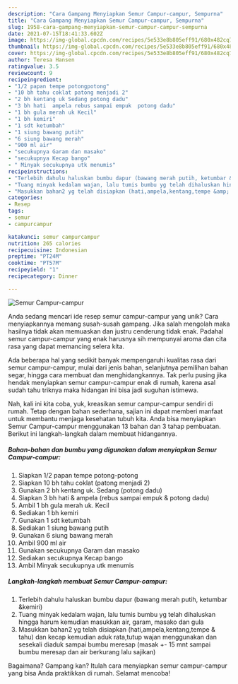```yaml
---
description: "Cara Gampang Menyiapkan Semur Campur-campur, Sempurna"
title: "Cara Gampang Menyiapkan Semur Campur-campur, Sempurna"
slug: 1958-cara-gampang-menyiapkan-semur-campur-campur-sempurna
date: 2021-07-15T18:41:33.602Z
image: https://img-global.cpcdn.com/recipes/5e533e8b805eff91/680x482cq70/semur-campur-campur-foto-resep-utama.jpg
thumbnail: https://img-global.cpcdn.com/recipes/5e533e8b805eff91/680x482cq70/semur-campur-campur-foto-resep-utama.jpg
cover: https://img-global.cpcdn.com/recipes/5e533e8b805eff91/680x482cq70/semur-campur-campur-foto-resep-utama.jpg
author: Teresa Hansen
ratingvalue: 3.5
reviewcount: 9
recipeingredient:
- "1/2 papan tempe potongpotong"
- "10 bh tahu coklat patong menjadi 2"
- "2 bh kentang uk Sedang potong dadu"
- "3 bh hati  ampela rebus sampai empuk  potong dadu"
- "1 bh gula merah uk Kecil"
- "1 bh kemiri"
- "1 sdt ketumbah"
- "1 siung bawang putih"
- "6 siung bawang merah"
- "900 ml air"
- "secukupnya Garam dan masako"
- "secukupnya Kecap bango"
- " Minyak secukupnya utk menumis"
recipeinstructions:
- "Terlebih dahulu haluskan bumbu dapur (bawang merah putih, ketumbar &amp;kemiri)"
- "Tuang minyak kedalam wajan, lalu tumis bumbu yg telah dihaluskan hingga harum kemudian masukkan air, garam, masako dan gula"
- "Masukkan bahan2 yg telah disiapkan (hati,ampela,kentang,tempe &amp; tahu) dan kecap kemudian aduk rata,tutup wajan menggunakan dan sesekali diaduk sampai bumbu meresap (masak +- 15 mnt sampai bumbu meresap dan air berkurang lalu sajikan)"
categories:
- Resep
tags:
- semur
- campurcampur

katakunci: semur campurcampur 
nutrition: 265 calories
recipecuisine: Indonesian
preptime: "PT24M"
cooktime: "PT57M"
recipeyield: "1"
recipecategory: Dinner

---
```



![Semur Campur-campur](https://img-global.cpcdn.com/recipes/5e533e8b805eff91/680x482cq70/semur-campur-campur-foto-resep-utama.jpg)

Anda sedang mencari ide resep semur campur-campur yang unik? Cara menyiapkannya memang susah-susah gampang. Jika salah mengolah maka hasilnya tidak akan memuaskan dan justru cenderung tidak enak. Padahal semur campur-campur yang enak harusnya sih mempunyai aroma dan cita rasa yang dapat memancing selera kita.

Ada beberapa hal yang sedikit banyak mempengaruhi kualitas rasa dari semur campur-campur, mulai dari jenis bahan, selanjutnya pemilihan bahan segar, hingga cara membuat dan menghidangkannya. Tak perlu pusing jika hendak menyiapkan semur campur-campur enak di rumah, karena asal sudah tahu triknya maka hidangan ini bisa jadi suguhan istimewa.




Nah, kali ini kita coba, yuk, kreasikan semur campur-campur sendiri di rumah. Tetap dengan bahan sederhana, sajian ini dapat memberi manfaat untuk membantu menjaga kesehatan tubuh kita. Anda bisa menyiapkan Semur Campur-campur menggunakan 13 bahan dan 3 tahap pembuatan. Berikut ini langkah-langkah dalam membuat hidangannya.

<!--inarticleads1-->

##### Bahan-bahan dan bumbu yang digunakan dalam menyiapkan Semur Campur-campur:

1. Siapkan 1/2 papan tempe potong-potong
1. Siapkan 10 bh tahu coklat (patong menjadi 2)
1. Gunakan 2 bh kentang uk. Sedang (potong dadu)
1. Siapkan 3 bh hati &amp; ampela (rebus sampai empuk &amp; potong dadu)
1. Ambil 1 bh gula merah uk. Kecil
1. Sediakan 1 bh kemiri
1. Gunakan 1 sdt ketumbah
1. Sediakan 1 siung bawang putih
1. Gunakan 6 siung bawang merah
1. Ambil 900 ml air
1. Gunakan secukupnya Garam dan masako
1. Sediakan secukupnya Kecap bango
1. Ambil  Minyak secukupnya utk menumis




<!--inarticleads2-->

##### Langkah-langkah membuat Semur Campur-campur:

1. Terlebih dahulu haluskan bumbu dapur (bawang merah putih, ketumbar &amp;kemiri)
1. Tuang minyak kedalam wajan, lalu tumis bumbu yg telah dihaluskan hingga harum kemudian masukkan air, garam, masako dan gula
1. Masukkan bahan2 yg telah disiapkan (hati,ampela,kentang,tempe &amp; tahu) dan kecap kemudian aduk rata,tutup wajan menggunakan dan sesekali diaduk sampai bumbu meresap (masak +- 15 mnt sampai bumbu meresap dan air berkurang lalu sajikan)




Bagaimana? Gampang kan? Itulah cara menyiapkan semur campur-campur yang bisa Anda praktikkan di rumah. Selamat mencoba!
